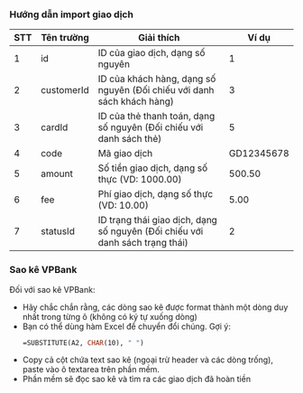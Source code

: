 ### Hướng dẫn import giao dịch

| STT | Tên trường | Giải thích                                                                   | Ví dụ      |
|-----|------------|------------------------------------------------------------------------------|------------|
| 1   | id         | ID của giao dịch, dạng số nguyên                                             | 1          |
| 2   | customerId | ID của khách hàng, dạng số nguyên (Đối chiếu với danh sách khách hàng)       | 3          |
| 3   | cardId     | ID của thẻ thanh toán, dạng số nguyên (Đối chiếu với danh sách thẻ)          | 5          |
| 4   | code       | Mã giao dịch                                                                 | GD12345678 |
| 5   | amount     | Số tiền giao dịch, dạng số thực (VD: 1000.00)                                | 500.50     |
| 6   | fee        | Phí giao dịch, dạng số thực (VD: 10.00)                                      | 5.00       |
| 7   | statusId   | ID trạng thái giao dịch, dạng số nguyên (Đối chiếu với danh sách trạng thái) | 2          |


### Sao kê VPBank

Đối với sao kê VPBank:

- Hãy chắc chắn rằng, các dòng sao kê được format thành một dòng duy nhất trong từng ô (không có ký tự xuống dòng)
- Bạn có thể dùng hàm Excel để chuyển đổi chúng. Gợi ý:
	```vb
	=SUBSTITUTE(A2, CHAR(10), " ")
	```
- Copy cả cột chứa text sao kê (ngoại trừ header và các dòng trống), paste vào ô textarea trên phần mềm.
- Phần mềm sẽ đọc sao kê và tìm ra các giao dịch đã hoàn tiền
  